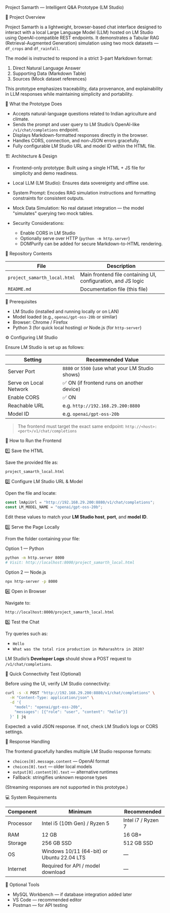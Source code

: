 Project Samarth — Intelligent Q&A Prototype (LM Studio)

🧠 Project Overview

Project Samarth is a lightweight, browser-based chat interface designed to interact with a local Large Language Model (LLM) hosted on LM Studio using OpenAI-compatible REST endpoints.
It demonstrates a Tabular RAG (Retrieval-Augmented Generation) simulation using two mock datasets — `df_crops` and `df_rainfall`.

The model is instructed to respond in a strict 3-part Markdown format:

1. Direct Natural Language Answer
2. Supporting Data (Markdown Table)
3. Sources (Mock dataset references)

This prototype emphasizes traceability, data provenance, and explainability in LLM responses while maintaining simplicity and portability.

🚀 What the Prototype Does

* Accepts natural-language questions related to Indian agriculture and climate.
* Sends the prompt and user query to LM Studio’s OpenAI-like `/v1/chat/completions` endpoint.
* Displays Markdown-formatted responses directly in the browser.
* Handles CORS, connection, and non-JSON errors gracefully.
* Fully configurable LM Studio URL and model ID within the HTML file.

🏗️ Architecture & Design

* Frontend-only prototype: Built using a single HTML + JS file for simplicity and demo readiness.
* Local LLM (LM Studio): Ensures data sovereignty and offline use.
* System Prompt: Encodes RAG simulation instructions and formatting constraints for consistent outputs.
* Mock Data Simulation: No real dataset integration — the model "simulates" querying two mock tables.
* Security Considerations:

  * Enable CORS in LM Studio
  * Optionally serve over HTTP (`python -m http.server`)
  * DOMPurify can be added for secure Markdown-to-HTML rendering.

📂 Repository Contents

| File                         | Description                                                   |
| ---------------------------- | ------------------------------------------------------------- |
| `project_samarth_local.html` | Main frontend file containing UI, configuration, and JS logic |
| `README.md`                  | Documentation file (this file)                                |

🧰 Prerequisites

* LM Studio (installed and running locally or on LAN)
* Model loaded (e.g., `openai/gpt-oss-20b` or similar)
* Browser: Chrome / Firefox
* Python 3 (for quick local hosting) *or* Node.js (for `http-server`)

⚙️ Configuring LM Studio

Ensure LM Studio is set up as follows:

| Setting                    | Recommended Value                                |
| -------------------------- | ------------------------------------------------ |
|   Server Port              | `8880` or `5500` (use what your LM Studio shows) |
|   Serve on Local Network   | ✅ ON (if frontend runs on another device)        |
|   Enable CORS              | ✅ ON                                             |
|   Reachable URL            | e.g. `http://192.168.29.200:8880`                |
|   Model ID                 | e.g. `openai/gpt-oss-20b`                        |

> The frontend must target the exact same endpoint:
> `http://<host>:<port>/v1/chat/completions`

🧾 How to Run the Frontend

1️⃣ Save the HTML

Save the provided file as:

```
project_samarth_local.html
```

2️⃣ Configure LM Studio URL & Model

Open the file and locate:

```js
const lmApiUrl = "http://192.168.29.200:8880/v1/chat/completions";
const LM_MODEL_NAME = "openai/gpt-oss-20b";
```

Edit these values to match your **LM Studio host**, **port**, and **model ID**.

3️⃣ Serve the Page Locally

From the folder containing your file:

Option 1 — Python

```bash
python -m http.server 8000
# Visit: http://localhost:8000/project_samarth_local.html
```

Option 2 — Node.js

```bash
npx http-server -p 8000
```

4️⃣ Open in Browser

Navigate to:

```
http://localhost:8000/project_samarth_local.html
```

5️⃣ Test the Chat

Try queries such as:

* `Hello`
* `What was the total rice production in Maharashtra in 2020?`

LM Studio’s **Developer Logs** should show a POST request to `/v1/chat/completions`.

🧪 Quick Connectivity Test (Optional)

Before using the UI, verify LM Studio connectivity:

```bash
curl -s -X POST "http://192.168.29.200:8880/v1/chat/completions" \
  -H "Content-Type: application/json" \
  -d '{
    "model": "openai/gpt-oss-20b",
    "messages": [{"role": "user", "content": "hello"}]
  }' | jq
```

Expected: a valid JSON response.
If not, check LM Studio’s logs or CORS settings.

🔄 Response Handling

The frontend gracefully handles multiple LM Studio response formats:

* `choices[0].message.content` — OpenAI format
* `choices[0].text` — older local models
* `output[0].content[0].text` — alternative runtimes
* Fallback: stringifies unknown response types

(Streaming responses are not supported in this prototype.)

💻 System Requirements

| Component     | Minimum                                    | Recommended        |
| ------------- | ------------------------------------------ | ------------------ |
|   Processor   | Intel i5 (10th Gen) / Ryzen 5              | Intel i7 / Ryzen 7 |
|   RAM         | 12 GB                                      | 16 GB+             |
|   Storage     | 256 GB SSD                                 | 512 GB SSD         |
|   OS          | Windows 10/11 (64-bit) or Ubuntu 22.04 LTS | —                  |
|   Internet    | Required for API / model download          | —                  |

🧩 Optional Tools

* MySQL Workbench — if database integration added later
* VS Code — recommended editor
* Postman — for API testing
